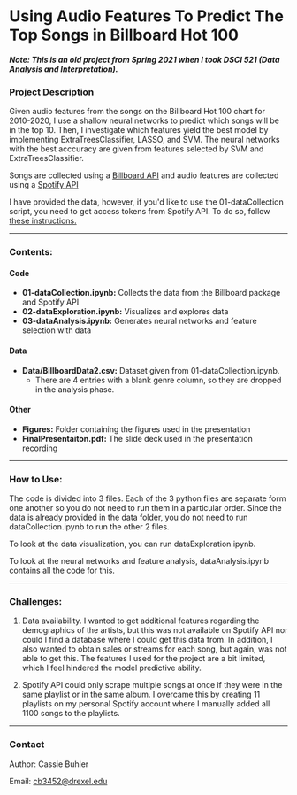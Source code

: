 # Using Audio Features To Predict The Top Songs in Billboard Hot 100

***Note: This is an old project from Spring 2021 when I took DSCI 521 (Data Analysis and Interpretation).***

### Project Description
Given audio features from the songs on the Billboard Hot 100 chart for 2010-2020, I use a shallow neural networks to predict which songs will be in the top 10. Then, I investigate which features yield the best model by implementing ExtraTreesClassifier, LASSO, and SVM. The neural networks with the best acccuracy are given from features selected by SVM and ExtraTreesClassifier. 

Songs are collected using a [Billboard API](https://github.com/guoguo12/billboard-charts) and audio features are collected using a [Spotify API](https://tekore.readthedocs.io/en/stable/)

I have provided the data, however, if you'd like to use the 01-dataCollection script, you need to get access tokens from Spotify API. To do so, follow 
<a href="https://developer.spotify.com/documentation/web-api/tutorials/getting-started" target="_blank" rel="noopener noreferrer">these instructions.</a> 

---

### Contents: 
#### Code
- **01-dataCollection.ipynb:** Collects the data from the Billboard package and Spotify API
- **02-dataExploration.ipynb:** Visualizes and explores data 
- **03-dataAnalysis.ipynb:** Generates neural networks and feature selection with data

#### Data
- **Data/BillboardData2.csv:** Dataset given from 01-dataCollection.ipynb.
  - There are 4 entries with a blank genre column, so they are dropped in the analysis phase. 

#### Other
- **Figures:** Folder containing the figures used in the presentation
- **FinalPresentaiton.pdf:** The slide deck used in the presentation recording 

---

### How to Use:
The code is divided into 3 files. Each of the 3 python files are separate form one another so you do not need to run them in a particular order. Since the data is already provided in the data folder, you do not need to run dataCollection.ipynb to run the other 2 files. 

To look at the data visualization, you can run dataExploration.ipynb. 

To look at the neural networks and feature analysis, dataAnalysis.ipynb contains all the code for this. 

---

### Challenges: 

1. Data availability. I wanted to get additional features regarding the demographics of the artists, but this was not available on Spotify API nor could I find a database where I could get this data from. In addition, I also wanted to obtain sales or streams for each song, but again, was not able to get this. The features I used for the project are a bit limited, which I feel hindered the model predictive ability. 

2. Spotify API could only scrape multiple songs at once if they were in the same playlist or in the same album. I overcame this by creating 11 playlists on my personal Spotify account where I manually added all 1100 songs to the playlists. 


--- 

### Contact 

Author: Cassie Buhler

Email: cb3452@drexel.edu
